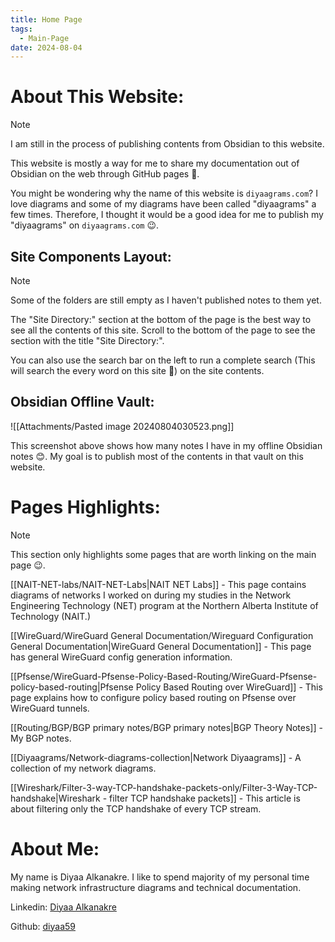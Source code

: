 ```yaml
---
title: Home Page
tags:
  - Main-Page
date: 2024-08-04
---
```

# About This Website:

> [!Note]
> I am still in the process of publishing contents from Obsidian to this website.

This website is mostly a way for me to share my documentation out of Obsidian on the web through GitHub pages 🙂.

You might be wondering why the name of this website is `diyaagrams.com`? I love diagrams and some of my diagrams have been called "diyaagrams" a few times. Therefore, I thought it would be a good idea for me to publish my "diyaagrams" on `diyaagrams.com` 😉.

## Site Components Layout:

> [!Note]
> Some of the folders are still empty as I haven't published notes to them yet.

The "Site Directory:" section at the bottom of the page is the best way to see all the contents of this site. Scroll to the bottom of the page to see the section with the title "Site Directory:".

You can also use the search bar on the left to run a complete search (This will search the every word on this site 🙂) on the site contents.

## Obsidian Offline Vault:


![[Attachments/Pasted image 20240804030523.png]]

This screenshot above shows how many notes I have in my offline Obsidian notes 😊. My goal is to publish most of the contents in that vault on this website.

# Pages Highlights:

> [!note]
> This section only highlights some pages that are worth linking on the main page 😉.

[[NAIT-NET-labs/NAIT-NET-Labs|NAIT NET Labs]] - This page contains diagrams of networks I worked on during my studies in the Network Engineering Technology (NET) program at the Northern Alberta Institute of Technology (NAIT.)

[[WireGuard/WireGuard General Documentation/Wireguard Configuration General Documentation|WireGuard General Documentation]] - This page has general WireGuard config generation information.

[[Pfsense/WireGuard-Pfsense-Policy-Based-Routing/WireGuard-Pfsense-policy-based-routing|Pfsense Policy Based Routing over WireGuard]] - This page explains how to configure policy based routing on Pfsense over WireGuard tunnels.

[[Routing/BGP/BGP primary notes/BGP primary notes|BGP Theory Notes]] - My BGP notes.

[[Diyaagrams/Network-diagrams-collection|Network Diyaagrams]] - A collection of my network diagrams.

[[Wireshark/Filter-3-way-TCP-handshake-packets-only/Filter-3-Way-TCP-handshake|Wireshark - filter TCP handshake packets]] - This article is about filtering only the TCP handshake of every TCP stream.

# About Me:

My name is Diyaa Alkanakre. I like to spend majority of my personal time making network infrastructure diagrams and technical documentation.

Linkedin: [Diyaa Alkanakre](https://www.linkedin.com/in/diyaa-alkanakre/)

Github: [diyaa59](https://github.com/diyaa59)



